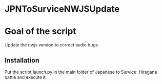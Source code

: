 # JPNToSurviceNWJSUpdate
# Goal of the script
Update the nwjs version to correct audio bugs
## Installation
Put the script launch.py in the main folder of Japanese to Survice: Hiragana battle and execute it.
